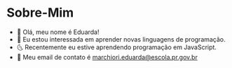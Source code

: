 # Sobre-Mim
- :art: Olá, meu nome é Eduarda!
- :telescope: Eu estou interessada em aprender novas linguagens de programação.
- :last_quarter_moon_with_face: Recentemente eu estive aprendendo programação em JavaScript.
- :guitar: Meu email de contato é marchiori.eduarda@escola.pr.gov.br
